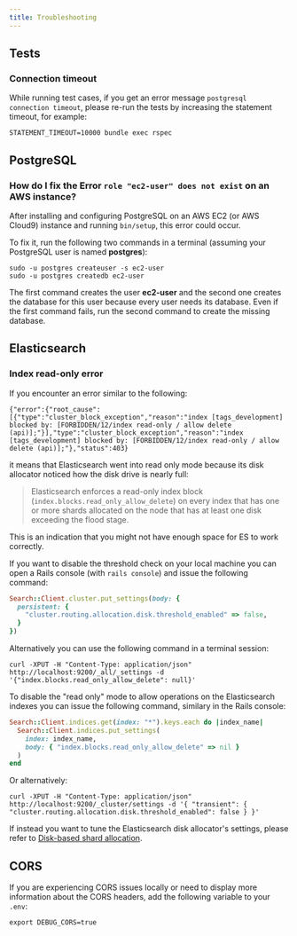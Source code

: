 ```yaml
---
title: Troubleshooting
---
```


## Tests

### Connection timeout

While running test cases, if you get an error message
`postgresql connection timeout`, please re-run the tests by increasing the
statement timeout, for example:

```shell
STATEMENT_TIMEOUT=10000 bundle exec rspec
```

## PostgreSQL

### How do I fix the Error `role "ec2-user" does not exist` on an AWS instance?

After installing and configuring PostgreSQL on an AWS EC2 (or AWS Cloud9)
instance and running `bin/setup`, this error could occur.

To fix it, run the following two commands in a terminal (assuming your
PostgreSQL user is named **postgres**):

```
sudo -u postgres createuser -s ec2-user
sudo -u postgres createdb ec2-user
```

The first command creates the user **ec2-user** and the second one creates the
database for this user because every user needs its database. Even if the first
command fails, run the second command to create the missing database.

## Elasticsearch

### Index read-only error

If you encounter an error similar to the following:

```shell
{"error":{"root_cause":[{"type":"cluster_block_exception","reason":"index [tags_development] blocked by: [FORBIDDEN/12/index read-only / allow delete (api)];"}],"type":"cluster_block_exception","reason":"index [tags_development] blocked by: [FORBIDDEN/12/index read-only / allow delete (api)];"},"status":403}
```

it means that Elasticsearch went into read only mode because its disk allocator
noticed how the disk drive is nearly full:

> Elasticsearch enforces a read-only index block
> (`index.blocks.read_only_allow_delete`) on every index that has one or more
> shards allocated on the node that has at least one disk exceeding the flood
> stage.

This is an indication that you might not have enough space for ES to work
correctly.

If you want to disable the threshold check on your local machine you can open a
Rails console (with `rails console`) and issue the following command:

```ruby
Search::Client.cluster.put_settings(body: {
  persistent: {
    "cluster.routing.allocation.disk.threshold_enabled" => false,
  }
})
```

Alternatively you can use the following command in a terminal session:

```shell
curl -XPUT -H "Content-Type: application/json" http://localhost:9200/_all/_settings -d '{"index.blocks.read_only_allow_delete": null}'
```

To disable the "read only" mode to allow operations on the Elasticsearch indexes
you can issue the following command, similary in the Rails console:

```ruby
Search::Client.indices.get(index: "*").keys.each do |index_name|
  Search::Client.indices.put_settings(
    index: index_name,
    body: { "index.blocks.read_only_allow_delete" => nil }
  )
end
```

Or alternatively:

```shell
curl -XPUT -H "Content-Type: application/json" http://localhost:9200/_cluster/settings -d '{ "transient": { "cluster.routing.allocation.disk.threshold_enabled": false } }'
```

If instead you want to tune the Elasticsearch disk allocator's settings, please
refer to
[Disk-based shard allocation](https://www.elastic.co/guide/en/elasticsearch/reference/current/disk-allocator.html#disk-allocator).

## CORS

If you are experiencing CORS issues locally or need to display more information
about the CORS headers, add the following variable to your `.env`:

```shell
export DEBUG_CORS=true
```
